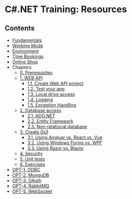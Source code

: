 # C#.NET Training: Resources

## Contents

- [Fundamentals](https://github.com/msg-CareerPaths/csharp-training/blob/main/chapters/fundamentals.md)
- [Working Mode](https://github.com/msg-CareerPaths/csharp-training/blob/main/chapters/workingmode.md)
- [Environment](https://github.com/msg-CareerPaths/csharp-training/blob/main/chapters/environment.md)
- [Time Bookings](???)
- [Online Shop](https://github.com/msg-CareerPaths/csharp-training/blob/main/chapters/onlineshop.md)
- Chapters
  * [0. Prerequisites](https://github.com/msg-CareerPaths/csharp-training/blob/main/chapters/000-prerequisites.md)
  * [1. WEB API]()
    * [1.1. Create Web API project](https://github.com/msg-CareerPaths/csharp-training/blob/main/chapters/101-create-web-api-project.md)
    * [1.2. Test your app](https://github.com/msg-CareerPaths/csharp-training/blob/main/chapters/102-test-your-app.md)
    * [1.3. Local drive access](https://github.com/msg-CareerPaths/csharp-training/blob/main/chapters/103-local-drive-access.md)
    * [1.4. Logging](https://github.com/msg-CareerPaths/csharp-training/blob/main/chapters/104-logging.md)
    * [1.5. Exception Handling](https://github.com/msg-CareerPaths/csharp-training/blob/main/chapters/105-exception-handling.md)
  * [2. Database access](https://github.com/msg-CareerPaths/csharp-training/blob/main/chapters/200-database-access.md)
    * [2.1. ADO.NET](https://github.com/msg-CareerPaths/csharp-training/blob/main/chapters/201-adonet.md)
    * [2.2. Entity Framework](https://github.com/msg-CareerPaths/csharp-training/blob/main/chapters/202-entity-framework.md)
    * [2.3. Non-relational database](https://github.com/msg-CareerPaths/csharp-training/blob/main/chapters/203-nonrelationaldb-mongodb.md)
  * [3. Create GUI]()
    * [3.1. Using Angluar vs. React vs. Vue](https://github.com/msg-CareerPaths/csharp-training/blob/main/chapters/301-using-angular-vs-react-vs-vue.md)
    * [3.2. Using Windows Forms vs. WPF](https://github.com/msg-CareerPaths/csharp-training/blob/main/chapters/302-using-windows-forms-vs-wpf.md)
    * [3.3. Using Razor vs. Blazor](https://github.com/msg-CareerPaths/csharp-training/blob/main/chapters/303-using-razor-vs-blazor.md)
  * [4. Security](https://github.com/msg-CareerPaths/csharp-training/blob/main/chapters/400-security.md)
  * [5. Unit tests](https://github.com/msg-CareerPaths/csharp-training/blob/main/chapters/500-unit-tests.md)
  * [6. Exercises](https://github.com/msg-CareerPaths/csharp-training/blob/main/chapters/600-exercises.md)
- [OPT-1. ODBC](#opt-1-odbc)
- [OPT-2. MongoDB](#opt-2-mongodb)
- [OPT-3. OAuth](#opt-3-oauth)
- [OPT-4. RabbitMQ](https://github.com/msg-CareerPaths/csharp-training/blob/main/chapters/opt-400-rabbit-mq.md)
- [OPT-5. WebSocket](https://github.com/msg-CareerPaths/csharp-training/blob/main/chapters/opt-500-web-socket.md)